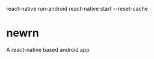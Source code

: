 
react-native run-android
react-native start --reset-cache

# newrn
A react-native based android app

